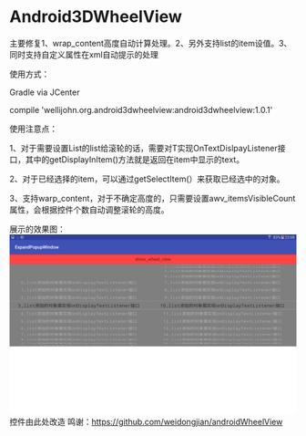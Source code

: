 # Android3DWheelView
主要修复1、wrap_content高度自动计算处理。2、另外支持list的item设值。3、同时支持自定义属性在xml自动提示的处理

使用方式：

Gradle via JCenter

compile 'wellijohn.org.android3dwheelview:android3dwheelview:1.0.1'

使用注意点：

1、对于需要设置List<T extends Object>的list给滚轮的话，需要对T实现OnTextDislpayListener接口，其中的getDisplayInItem()方法就是返回在item中显示的text。

2、对于已经选择的item，可以通过getSelectItem(）来获取已经选中的对象。

3、支持warp_content，对于不确定高度的，只需要设置awv_itemsVisibleCount属性，会根据控件个数自动调整滚轮的高度。

展示的效果图：
![](https://raw.githubusercontent.com/WelliJohn/Android3DWheelView/master/screenshots/Screenshot_20170521-230807.png)控件由此处改造 鸣谢：https://github.com/weidongjian/androidWheelView



